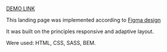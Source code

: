 [DEMO LINK](https://ruslik87.github.io/CrazyBaby-landing/)

This landing page was implemented according to [Figma design](https://www.figma.com/file/NZQAIydtHo5QkINyGLHNcq/BIKE-New-Version?node-id=0%3A1)

It was built on the principles responsive and adaptive layout.

Were used: HTML, CSS, SASS, BEM.

